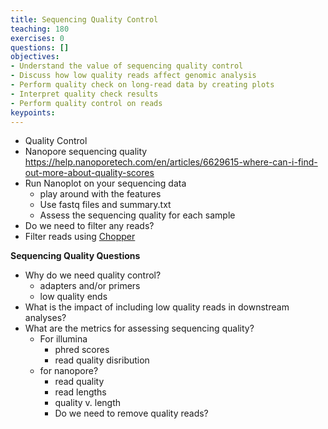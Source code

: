 ```yaml
---
title: Sequencing Quality Control
teaching: 180
exercises: 0
questions: []
objectives:
- Understand the value of sequencing quality control
- Discuss how low quality reads affect genomic analysis
- Perform quality check on long-read data by creating plots
- Interpret quality check results
- Perform quality control on reads
keypoints:
---
```

- Quality Control
- Nanopore sequencing quality https://help.nanoporetech.com/en/articles/6629615-where-can-i-find-out-more-about-quality-scores
- Run Nanoplot on your sequencing data
    - play around with the features
    - Use fastq files and summary.txt
    - Assess the sequencing quality for each sample
- Do we need to filter any reads?
- Filter reads using [Chopper](https://github.com/wdecoster/chopper) 


**Sequencing Quality Questions**
- Why do we need quality control?
    - adapters and/or primers
    - low quality ends
- What is the impact of including low quality reads in downstream analyses?
- What are the metrics for assessing sequencing quality?
    - For illumina
        - phred scores
        - read quality disribution
    - for nanopore?
        - read quality 
        - read lengths
        - quality v. length
        - Do we need to remove quality reads?
